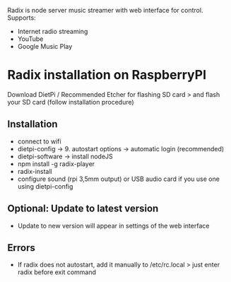 Radix is node server music streamer with web interface for control.
Supports:
- Internet radio streaming
- YouTube
- Google Music Play

# Radix installation on RaspberryPI

Download DietPi / Recommended Etcher for flashing SD card > and flash your SD card (follow installation procedure)

## Installation
- connect to wifi
- dietpi-config -> 9. autostart options -> automatic login (recommended) 
- dietpi-software -> install nodeJS
- npm install -g radix-player
- radix-install
- configure sound (rpi 3,5mm output) or USB audio card if you use one using dietpi-config

## Optional: Update to latest version
- Update to new version will appear in settings of the web interface

## Errors
- If radix does not autostart, add it manually to /etc/rc.local > just enter radix before exit command